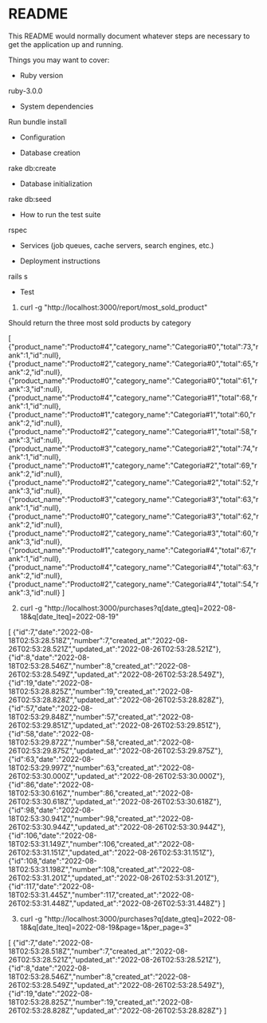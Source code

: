 # README

This README would normally document whatever steps are necessary to get the
application up and running.

Things you may want to cover:

* Ruby version

ruby-3.0.0

* System dependencies

Run bundle install

* Configuration

* Database creation

rake db:create

* Database initialization

rake db:seed

* How to run the test suite

rspec

* Services (job queues, cache servers, search engines, etc.)

* Deployment instructions

rails s

* Test

1) curl -g "http://localhost:3000/report/most_sold_product"

Should return the three most sold products by category

[
    {"product_name":"Producto#4","category_name":"Categoria#0","total":73,"rank":1,"id":null},
    {"product_name":"Producto#2","category_name":"Categoria#0","total":65,"rank":2,"id":null},
    {"product_name":"Producto#0","category_name":"Categoria#0","total":61,"rank":3,"id":null},
    {"product_name":"Producto#4","category_name":"Categoria#1","total":68,"rank":1,"id":null},
    {"product_name":"Producto#1","category_name":"Categoria#1","total":60,"rank":2,"id":null},
    {"product_name":"Producto#2","category_name":"Categoria#1","total":58,"rank":3,"id":null},
    {"product_name":"Producto#3","category_name":"Categoria#2","total":74,"rank":1,"id":null},
    {"product_name":"Producto#1","category_name":"Categoria#2","total":69,"rank":2,"id":null},
    {"product_name":"Producto#2","category_name":"Categoria#2","total":52,"rank":3,"id":null},
    {"product_name":"Producto#3","category_name":"Categoria#3","total":63,"rank":1,"id":null},
    {"product_name":"Producto#0","category_name":"Categoria#3","total":62,"rank":2,"id":null},
    {"product_name":"Producto#2","category_name":"Categoria#3","total":60,"rank":3,"id":null},
    {"product_name":"Producto#1","category_name":"Categoria#4","total":67,"rank":1,"id":null},
    {"product_name":"Producto#4","category_name":"Categoria#4","total":63,"rank":2,"id":null},
    {"product_name":"Producto#2","category_name":"Categoria#4","total":54,"rank":3,"id":null}
]

2) curl -g "http://localhost:3000/purchases?q[date_gteq]=2022-08-18&q[date_lteq]=2022-08-19"

[
    {"id":7,"date":"2022-08-18T02:53:28.518Z","number":7,"created_at":"2022-08-26T02:53:28.521Z","updated_at":"2022-08-26T02:53:28.521Z"},
    {"id":8,"date":"2022-08-18T02:53:28.546Z","number":8,"created_at":"2022-08-26T02:53:28.549Z","updated_at":"2022-08-26T02:53:28.549Z"},
    {"id":19,"date":"2022-08-18T02:53:28.825Z","number":19,"created_at":"2022-08-26T02:53:28.828Z","updated_at":"2022-08-26T02:53:28.828Z"},
    {"id":57,"date":"2022-08-18T02:53:29.848Z","number":57,"created_at":"2022-08-26T02:53:29.851Z","updated_at":"2022-08-26T02:53:29.851Z"},
    {"id":58,"date":"2022-08-18T02:53:29.872Z","number":58,"created_at":"2022-08-26T02:53:29.875Z","updated_at":"2022-08-26T02:53:29.875Z"},
    {"id":63,"date":"2022-08-18T02:53:29.997Z","number":63,"created_at":"2022-08-26T02:53:30.000Z","updated_at":"2022-08-26T02:53:30.000Z"},
    {"id":86,"date":"2022-08-18T02:53:30.616Z","number":86,"created_at":"2022-08-26T02:53:30.618Z","updated_at":"2022-08-26T02:53:30.618Z"},
    {"id":98,"date":"2022-08-18T02:53:30.941Z","number":98,"created_at":"2022-08-26T02:53:30.944Z","updated_at":"2022-08-26T02:53:30.944Z"},
    {"id":106,"date":"2022-08-18T02:53:31.149Z","number":106,"created_at":"2022-08-26T02:53:31.151Z","updated_at":"2022-08-26T02:53:31.151Z"},
    {"id":108,"date":"2022-08-18T02:53:31.198Z","number":108,"created_at":"2022-08-26T02:53:31.201Z","updated_at":"2022-08-26T02:53:31.201Z"},
    {"id":117,"date":"2022-08-18T02:53:31.445Z","number":117,"created_at":"2022-08-26T02:53:31.448Z","updated_at":"2022-08-26T02:53:31.448Z"}
    ]


3) curl -g "http://localhost:3000/purchases?q[date_gteq]=2022-08-18&q[date_lteq]=2022-08-19&page=1&per_page=3"

[
    {"id":7,"date":"2022-08-18T02:53:28.518Z","number":7,"created_at":"2022-08-26T02:53:28.521Z","updated_at":"2022-08-26T02:53:28.521Z"},
    {"id":8,"date":"2022-08-18T02:53:28.546Z","number":8,"created_at":"2022-08-26T02:53:28.549Z","updated_at":"2022-08-26T02:53:28.549Z"},
    {"id":19,"date":"2022-08-18T02:53:28.825Z","number":19,"created_at":"2022-08-26T02:53:28.828Z","updated_at":"2022-08-26T02:53:28.828Z"}
]


